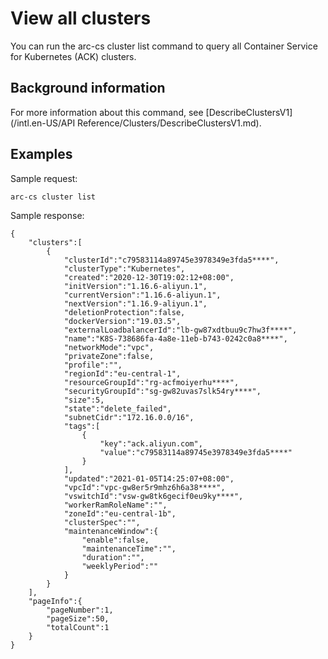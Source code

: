 # View all clusters

You can run the arc-cs cluster list command to query all Container Service for Kubernetes \(ACK\) clusters.

## Background information

For more information about this command, see [DescribeClustersV1](/intl.en-US/API Reference/Clusters/DescribeClustersV1.md).

## Examples

Sample request:

```
arc-cs cluster list
```

Sample response:

```
{
    "clusters":[
        {
            "clusterId":"c79583114a89745e3978349e3fda5****",
            "clusterType":"Kubernetes",
            "created":"2020-12-30T19:02:12+08:00",
            "initVersion":"1.16.6-aliyun.1",
            "currentVersion":"1.16.6-aliyun.1",
            "nextVersion":"1.16.9-aliyun.1",
            "deletionProtection":false,
            "dockerVersion":"19.03.5",
            "externalLoadbalancerId":"lb-gw87xdtbuu9c7hw3f****",
            "name":"K8S-738686fa-4a8e-11eb-b743-0242c0a8****",
            "networkMode":"vpc",
            "privateZone":false,
            "profile":"",
            "regionId":"eu-central-1",
            "resourceGroupId":"rg-acfmoiyerhu****",
            "securityGroupId":"sg-gw82uvas7slk54ry****",
            "size":5,
            "state":"delete_failed",
            "subnetCidr":"172.16.0.0/16",
            "tags":[
                {
                    "key":"ack.aliyun.com",
                    "value":"c79583114a89745e3978349e3fda5****"
                }
            ],
            "updated":"2021-01-05T14:25:07+08:00",
            "vpcId":"vpc-gw8er5r9mhz6h6a38****",
            "vswitchId":"vsw-gw8tk6gecif0eu9ky****",
            "workerRamRoleName":"",
            "zoneId":"eu-central-1b",
            "clusterSpec":"",
            "maintenanceWindow":{
                "enable":false,
                "maintenanceTime":"",
                "duration":"",
                "weeklyPeriod":""
            }
        }
    ],
    "pageInfo":{
        "pageNumber":1,
        "pageSize":50,
        "totalCount":1
    }
}
```

